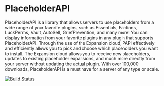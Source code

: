 # PlaceholderAPI

PlaceholderAPI is a library that allows servers to use placeholders from a wide range of your favorite plugins, such as 
Essentials, Factions, LuckPerms, Vault, AutoSell, GriefPrevention, and many more!
You can display information from your favorite plugins in any plugin that supports PlaceholderAPI. 
Through the use of the Expansion cloud, PAPI effectively and efficiently allows you to pick and choose which placeholders you want to install. 
The Expansion cloud allows you to receive new placeholders, updates to existing placeholder expansions, and much more directly from your server 
without updating the actual plugin. With over 100,000 downloads, PlaceholderAPI is a must have for a server of any type or scale.

[![Build Status](http://ci.extendedclip.com/buildStatus/icon?job=PlaceholderAPI)](http://ci.extendedclip.com/job/PlaceholderAPI/)

<!--
It'd be cool to include more information here 
in the future, such as how to contribute, how
to build, documentation? (wikis aren't enabled
as of writing this), etc. I know there are people
with brighter imaginations than me here
--->